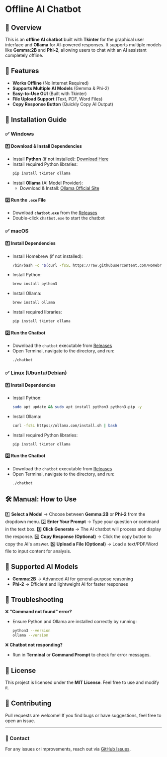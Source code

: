 # Offline AI Chatbot

## 📌 Overview
This is an **offline AI chatbot** built with **Tkinter** for the graphical user interface and **Ollama** for AI-powered responses. It supports multiple models like **Gemma:2B** and **Phi-2**, allowing users to chat with an AI assistant completely offline.

## 🚀 Features
- **Works Offline** (No Internet Required)
- **Supports Multiple AI Models** (Gemma & Phi-2)
- **Easy-to-Use GUI** (Built with Tkinter)
- **File Upload Support** (Text, PDF, Word Files)
- **Copy Response Button** (Quickly Copy AI Output)

## 📂 Installation Guide
### ✅ Windows
#### 1️⃣ Download & Install Dependencies
- Install **Python** (if not installed): [Download Here](https://www.python.org/downloads/)
- Install required Python libraries:
  ```sh
  pip install tkinter ollama
  ```
- Install **Ollama** (AI Model Provider):
  - Download & Install: [Ollama Official Site](https://ollama.com/)
  
#### 2️⃣ Run the `.exe` File
- Download **`chatbot.exe`** from the [Releases](https://github.com/alijafarkamal/Offline-AI-Chatbot/releases)
- Double-click `chatbot.exe` to start the chatbot

### ✅ macOS
#### 1️⃣ Install Dependencies
- Install Homebrew (if not installed):
  ```sh
  /bin/bash -c "$(curl -fsSL https://raw.githubusercontent.com/Homebrew/install/HEAD/install.sh)"
  ```
- Install Python:
  ```sh
  brew install python3
  ```
- Install Ollama:
  ```sh
  brew install ollama
  ```
- Install required libraries:
  ```sh
  pip install tkinter ollama
  ```

#### 2️⃣ Run the Chatbot
- Download the `chatbot` executable from [Releases](https://github.com/alijafarkamal/Offline-AI-Chatbot/releases)
- Open Terminal, navigate to the directory, and run:
  ```sh
  ./chatbot
  ```

### ✅ Linux (Ubuntu/Debian)
#### 1️⃣ Install Dependencies
- Install Python:
  ```sh
  sudo apt update && sudo apt install python3 python3-pip -y
  ```
- Install Ollama:
  ```sh
  curl -fsSL https://ollama.com/install.sh | bash
  ```
- Install required Python libraries:
  ```sh
  pip install tkinter ollama
  ```

#### 2️⃣ Run the Chatbot
- Download the `chatbot` executable from [Releases](https://github.com/alijafarkamal/Offline-AI-Chatbot/releases)
- Open Terminal, navigate to the directory, and run:
  ```sh
  ./chatbot
  ```

## 🛠️ Manual: How to Use
1️⃣ **Select a Model** → Choose between **Gemma:2B** or **Phi-2** from the dropdown menu.
2️⃣ **Enter Your Prompt** → Type your question or command in the text box.
3️⃣ **Click Generate** → The AI chatbot will process and display the response.
4️⃣ **Copy Response (Optional)** → Click the copy button to copy the AI's answer.
5️⃣ **Upload a File (Optional)** → Load a text/PDF/Word file to input content for analysis.

## 🤖 Supported AI Models
- **Gemma:2B** → Advanced AI for general-purpose reasoning
- **Phi-2** → Efficient and lightweight AI for faster responses

## 📌 Troubleshooting
❌ **"Command not found" error?**
- Ensure Python and Ollama are installed correctly by running:
  ```sh
  python3 --version
  ollama --version
  ```

❌ **Chatbot not responding?**
- Run in **Terminal** or **Command Prompt** to check for error messages.

## 📜 License
This project is licensed under the **MIT License**. Feel free to use and modify it.

## 🤝 Contributing
Pull requests are welcome! If you find bugs or have suggestions, feel free to open an issue.

---

### 📩 Contact
For any issues or improvements, reach out via [GitHub Issues](https://github.com/alijafarkamal/Offline-AI-Chatbot/issues).

